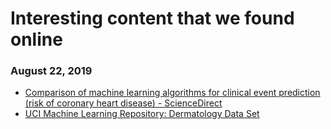 # Interesting content that we found online

### August 22, 2019 
- [Comparison of machine learning algorithms for clinical event prediction (risk of coronary heart disease) - ScienceDirect](https://www.sciencedirect.com/science/article/pii/S1532046419301765) 
- [UCI Machine Learning Repository: Dermatology Data Set](https://archive.ics.uci.edu/ml/datasets/dermatology) 
